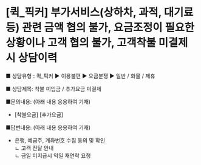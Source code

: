 # [퀵_픽커] 부가서비스(상하차, 과적, 대기료 등) 관련 금액 협의 불가, 요금조정이 필요한 상황이나 고객 협의 불가, 고객착불 미결제 시 상담이력

■ 상담유형 : 퀵\_픽커 ▶ 이용불편 ▶ 요금분쟁 ▶ 일반 / 화물 / 제휴

■ 상담제목: 착불 미입금 / 추가요금 미결제

■문의내용: (아래 내용 응용하여 기재)  
- [착불요금] [추가요금]

■답변내용: (아래 내용 응용하여 기재)  
- 은행, 예금주, 계좌번호 수집 동의 및 확인   
ㄴ 고객 전달 안내   
ㄴ 금일 미지급시 익일 재연락 요청